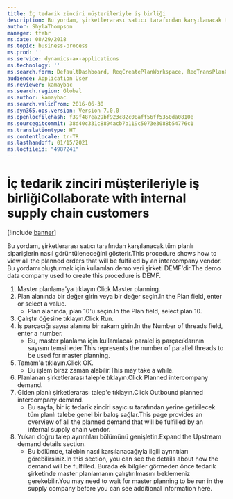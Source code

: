 ```yaml
---
title: İç tedarik zinciri müşterileriyle iş birliği
description: Bu yordam, şirketlerarası satıcı tarafından karşılanacak tüm planlı siparişlerin nasıl görüntüleneceğini gösterir.
author: ShylaThompson
manager: tfehr
ms.date: 08/29/2018
ms.topic: business-process
ms.prod: ''
ms.service: dynamics-ax-applications
ms.technology: ''
ms.search.form: DefaultDashboard, ReqCreatePlanWorkspace, ReqTransPlanCard, ReqOutboundIntercompanyDemand
audience: Application User
ms.reviewer: kamaybac
ms.search.region: Global
ms.author: kamaybac
ms.search.validFrom: 2016-06-30
ms.dyn365.ops.version: Version 7.0.0
ms.openlocfilehash: f39f487ea29bf923c82c08aff56ff5350da0810e
ms.sourcegitcommit: 38d40c331c8894acb7b119c5073e3088b54776c1
ms.translationtype: HT
ms.contentlocale: tr-TR
ms.lasthandoff: 01/15/2021
ms.locfileid: "4987241"
---
```

# <a name="collaborate-with-internal-supply-chain-customers"></a><span data-ttu-id="bf3e8-103">İç tedarik zinciri müşterileriyle iş birliği</span><span class="sxs-lookup"><span data-stu-id="bf3e8-103">Collaborate with internal supply chain customers</span></span>

[!include [banner](../../includes/banner.md)]

<span data-ttu-id="bf3e8-104">Bu yordam, şirketlerarası satıcı tarafından karşılanacak tüm planlı siparişlerin nasıl görüntüleneceğini gösterir.</span><span class="sxs-lookup"><span data-stu-id="bf3e8-104">This procedure shows how to view all the planned orders that will be fulfilled by an intercompany vendor.</span></span> <span data-ttu-id="bf3e8-105">Bu yordamı oluşturmak için kullanılan demo veri şirketi DEMF'dir.</span><span class="sxs-lookup"><span data-stu-id="bf3e8-105">The demo data company used to create this procedure is DEMF.</span></span>

1. <span data-ttu-id="bf3e8-106">Master planlama'ya tıklayın.</span><span class="sxs-lookup"><span data-stu-id="bf3e8-106">Click Master planning.</span></span>
2. <span data-ttu-id="bf3e8-107">Plan alanında bir değer girin veya bir değer seçin.</span><span class="sxs-lookup"><span data-stu-id="bf3e8-107">In the Plan field, enter or select a value.</span></span>
    * <span data-ttu-id="bf3e8-108">Plan alanında, plan 10'u seçin.</span><span class="sxs-lookup"><span data-stu-id="bf3e8-108">In the Plan field, select plan 10.</span></span>  
3. <span data-ttu-id="bf3e8-109">Çalıştır öğesine tıklayın.</span><span class="sxs-lookup"><span data-stu-id="bf3e8-109">Click Run.</span></span>
4. <span data-ttu-id="bf3e8-110">İş parçacığı sayısı alanına bir rakam girin.</span><span class="sxs-lookup"><span data-stu-id="bf3e8-110">In the Number of threads field, enter a number.</span></span>
    * <span data-ttu-id="bf3e8-111">Bu, master planlama için kullanılacak paralel iş parçacıklarının sayısını temsil eder.</span><span class="sxs-lookup"><span data-stu-id="bf3e8-111">This represents the number of parallel threads to be used for master planning.</span></span>  
5. <span data-ttu-id="bf3e8-112">Tamam'a tıklayın.</span><span class="sxs-lookup"><span data-stu-id="bf3e8-112">Click OK.</span></span>
    * <span data-ttu-id="bf3e8-113">Bu işlem biraz zaman alabilir.</span><span class="sxs-lookup"><span data-stu-id="bf3e8-113">This may take a while.</span></span>  
6. <span data-ttu-id="bf3e8-114">Planlanan şirketlerarası talep'e tıklayın.</span><span class="sxs-lookup"><span data-stu-id="bf3e8-114">Click Planned intercompany demand.</span></span>
7. <span data-ttu-id="bf3e8-115">Giden planlı şirketlerarası talep'e tıklayın.</span><span class="sxs-lookup"><span data-stu-id="bf3e8-115">Click Outbound planned intercompany demand.</span></span>
    * <span data-ttu-id="bf3e8-116">Bu sayfa, bir iç tedarik zinciri sayıcısı tarafından yerine getirilecek tüm planlı talebe genel bir bakış sağlar.</span><span class="sxs-lookup"><span data-stu-id="bf3e8-116">This page provides an overview of all the planned demand that will be fulfilled by an internal supply chain vendor.</span></span>  
8. <span data-ttu-id="bf3e8-117">Yukarı doğru talep ayrıntıları bölümünü genişletin.</span><span class="sxs-lookup"><span data-stu-id="bf3e8-117">Expand the Upstream demand details section.</span></span>
    * <span data-ttu-id="bf3e8-118">Bu bölümde, talebin nasıl karşılanacağıyla ilgili ayrıntıları görebilirsiniz.</span><span class="sxs-lookup"><span data-stu-id="bf3e8-118">In this section, you can see the details about how the demand will be fulfilled.</span></span> <span data-ttu-id="bf3e8-119">Burada ek bilgiler görmeden önce tedarik şirketinde master planlamanın çalıştırılmasını beklemeniz gerekebilir.</span><span class="sxs-lookup"><span data-stu-id="bf3e8-119">You may need to wait for master planning to be run in the supply company before you can see additional information here.</span></span>  

